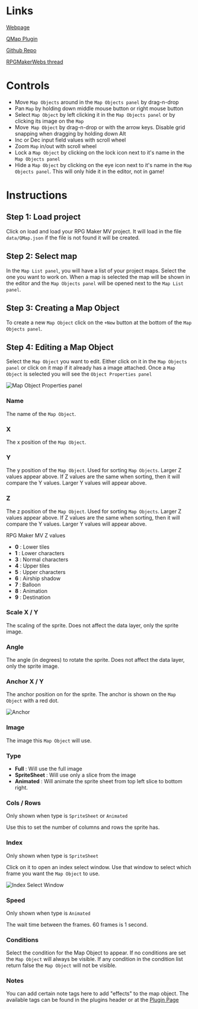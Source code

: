 # Links

[Webpage](https://quxios.github.io/#/)

[QMap Plugin](https://quxios.github.io/#/plugins/QMap)

[Github Repo](https://github.com/quxios/QMapEditor)

[RPGMakerWebs thread](https://forums.rpgmakerweb.com/index.php?threads/qplugins-latest-qimport.73023/)

# Controls

- Move `Map Objects` around in the `Map Objects panel` by drag-n-drop
- Pan `Map` by holding down middle mouse button or right mouse button
- Select `Map Object` by left clicking it in the `Map Objects panel` or by clicking its image on the `Map`
- Move` Map Object` by drag-n-drop or with the arrow keys. Disable grid snapping when dragging by holding down Alt
- Inc or Dec input field values with scroll wheel
- Zoom `Map` in/out with scroll wheel
- Lock a `Map Object` by clicking on the lock icon next to it's name in the `Map Objects panel`
- Hide a `Map Object` by clicking on the eye icon next to it's name in the `Map Objects panel`. This will only hide it in the editor, not in game!

# Instructions

## Step 1: Load project

Click on load and load your RPG Maker MV project. It will load in the file `data/QMap.json` if the file is not found it will be created.

## Step 2: Select map

In the `Map List panel`, you will have a list of your project maps. Select the one
you want to work on. When a map is selected the map will be shown in the editor
and the `Map Objects panel` will be opened next to the `Map List panel`.

## Step 3: Creating a Map Object

To create a new `Map Object` click on the `+New` button at the bottom of the `Map Objects panel`.

## Step 4: Editing a Map Object

Select the `Map Object` you want to edit. Either click on it in the `Map Objects panel` or click on it map if it already has a image attached. Once a `Map Object`
is selected you will see the `Object Properties panel`

![Map Object Properties panel](imgs/mapObjProperties.png)

### Name

The name of the `Map Object`.

### X

The x position of the `Map Object`.

### Y

The y position of the `Map Object`. Used for sorting `Map Objects`. Larger
Z values appear above. If Z values are the same when sorting, then it will
compare the Y values. Larger Y values will appear above.

### Z

The z position of the `Map Object`. Used for sorting `Map Objects`. Larger
Z values appear above. If Z values are the same when sorting, then it will
compare the Y values. Larger Y values will appear above.

RPG Maker MV Z values

- **0** : Lower tiles
- **1** : Lower characters
- **3** : Normal characters
- **4** : Upper tiles
- **5** : Upper characters
- **6** : Airship shadow
- **7** : Balloon
- **8** : Animation
- **9** : Destination

### Scale X / Y

The scaling of the sprite. Does not affect the data layer, only the sprite image.

### Angle

The angle (in degrees) to rotate the sprite. Does not affect the data layer, only the sprite image.

### Anchor X / Y

The anchor position on for the sprite. The anchor is shown on the `Map Object`
with a red dot.

![Anchor](imgs/anchor.png)

### Image

The image this `Map Object` will use.

### Type

- **Full** : Will use the full image
- **SpriteSheet** : Will use only a slice from the image
- **Animated** : Will animate the sprite sheet from top left slice to bottom right.

### Cols / Rows

Only shown when type is `SpriteSheet` or `Animated`

Use this to set the number of columns and rows the sprite has.

### Index

Only shown when type is `SpriteSheet`

Click on it to open an index select window. Use that window to select which
frame you want the `Map Object` to use.

![Index Select Window](imgs/frameSelect.png)

### Speed

Only shown when type is `Animated`

The wait time between the frames. 60 frames is 1 second.

### Conditions

Select the condition for the Map Object to appear. If no conditions are set the
`Map Object` will always be visible. If any condition in the condition list return
false the `Map Object` will not be visible.

### Notes

You can add certain note tags here to add "effects" to the map object. The
available tags can be found in the plugins header or at the [Plugin Page](https://quxios.github.io/#/plugins/QMap/qmap-editor-notes)
